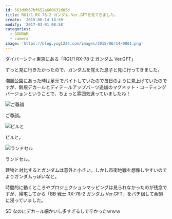 ```yaml
---
id: 563d9b67bf652a600632d05d
title: RG1/1 RX-78-2 ガンダム Ver.GFTを見てきました。
create: '2015-06-14 18:59'
modify: '2017-03-01 08:58'
categories:
  - GUNDAM
  - camera
image: 'https://blog.yug1224.com/images/2015/06/14/0001.png'
---
```


ダイバーシティ東京にある「RG1/1 RX-78-2 ガンダム Ver.GFT」

ずっと見に行きたかったので、ガンダムを覚えた息子と見に行ってきました。

潮風公園にあった時は足元でバイトしていたので毎日のように見上げていたのですが、新規デカールとディテールアップパーツ追加のマグネット・コーティングバージョンということで、ちょっと雰囲気違っていましたね！

![ご尊顔](/images/2015/06/14/0001.png)

ご尊顔。

<!-- more -->

![ビルと](/images/2015/06/14/0002.png)

ビルと。

![ランドセル](/images/2015/06/14/0003.png)

ランドセル。

建物と対比するとガンダムは意外と小さい。しかし市街地戦を想像しやすいのでよりガンダムっぽいなと。

時間的に動くところやプロジェクションマッピングは見られなかったのが残念ですが、帰宅してから「BB 戦士 RX-78-2 ガンダム Ver.GFT」をパチ組して余韻に浸っていました。

SD なのにデカール細かいし多すぎるしで辛かったｗｗｗ
